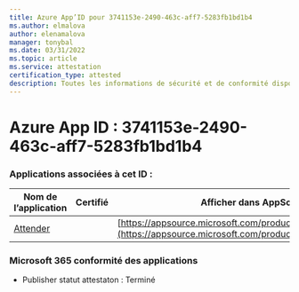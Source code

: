 ```yaml
---
title: Azure App’ID pour 3741153e-2490-463c-aff7-5283fb1bd1b4
ms.author: elmalova
author: elenamalova
manager: tonybal
ms.date: 03/31/2022
ms.topic: article
ms.service: attestation
certification_type: attested
description: Toutes les informations de sécurité et de conformité disponibles pour 3741153e-2490-463c-aff7-5283fb1bd1b4.
---
```

# <a name="azure-app-id-3741153e-2490-463c-aff7-5283fb1bd1b4"></a>Azure App ID : 3741153e-2490-463c-aff7-5283fb1bd1b4


### <a name="apps-associated-with-this-id"></a>Applications associées à cet ID :
| **Nom de l’application** | **Certifié** | **Afficher dans AppSource** |
|--------------|---------------|-----------------------|
| [Attender](../forward/WA200003856.md) |  | [https://appsource.microsoft.com/product/office/WA200003856](https://appsource.microsoft.com/product/office/WA200003856) |

### <a name="microsoft-365-app-compliance-status"></a>Microsoft 365 conformité des applications
- Publisher statut attestaton : Terminé
